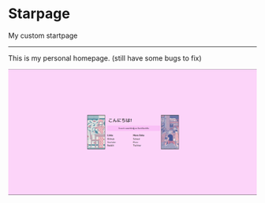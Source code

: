 # Starpage
My custom startpage

-----------------------------------------------------------------------------------------------------------------------------------
This is my personal homepage. (still have some bugs to fix)

![picture](https://github.com/thom2503/Starpage/blob/master/Capture.PNG?raw=true)
